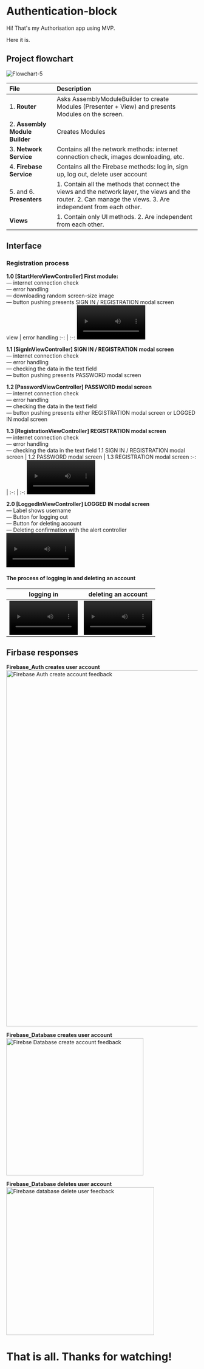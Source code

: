 # Authentication-block

Hi! That's my Authorisation app using MVP.

Here it is.

## Project flowchart

![Flowchart-5](https://user-images.githubusercontent.com/106081917/196930107-51163fb4-c56d-4927-a602-fc9a6dde4e2d.jpg)


| File | Description |
|:----|:----|
| 1. **Router** | Asks AssemblyModuleBuilder to create Modules (Presenter + View) and presents Modules on the screen.  |
| 2. **Assembly Module Builder** | Creates Modules |
| 3. **Network Service** | Contains all the network methods: internet connection check, images downloading, etc. |
| 4. **Firebase Service** | Contains all the Firebase methods: log in, sign up, log out, delete user account |
| 5. and 6. **Presenters** | 1. Contain all the methods that connect the views and the network layer, the views and the router.  2. Can manage the views.  3. Are independent from each other. |
| **Views** | 1. Contain only UI methods. 2. Are independent from each other. |


## Interface  
### Registration process  

**1.0 [StartHereViewController] First module:**  
— internet connection check  
— error handling  
— downloading random screen-size image  
— button pushing presents SIGN IN / REGISTRATION modal screen  
view | error handling
:-: | :-:
<video src='https://user-images.githubusercontent.com/106081917/196025793-fb98b076-8cc6-4466-aa84-98b9b5711ad9.mp4' width=180/> | <video src='https://user-images.githubusercontent.com/106081917/196025810-06bc90ed-de19-4fcb-9ba0-406391c11d42.mp4' width=180/>


**1.1 [SignInViewController] SIGN IN / REGISTRATION modal screen**  
— internet connection check  
— error handling  
— checking the data in the text field  
— button pushing presents PASSWORD modal screen 

**1.2 [PasswordViewController] PASSWORD modal screen**  
— internet connection check  
— error handling  
— checking the data in the text field  
— button pushing presents either REGISTRATION modal screen or LOGGED IN modal screen  

**1.3 [RegistrationViewController] REGISTRATION modal screen**  
— internet connection check  
— error handling  
— checking the data in the text field 
1.1 SIGN IN / REGISTRATION modal screen | 1.2 PASSWORD modal screen | 1.3 REGISTRATION modal screen
:-: | :-: | :-:
<video src='https://user-images.githubusercontent.com/106081917/196026765-9a7a70fc-e38a-461e-9588-2c7ffa4eed82.mp4' width=180/> | <video src='https://user-images.githubusercontent.com/106081917/196026831-ee934f77-d0bb-41b2-8641-6a689755c50f.mp4' width=180/>  | <video src='https://user-images.githubusercontent.com/106081917/196026923-188c1d7f-6252-441b-9f4e-bc50ca872198.mp4' width=180/>

**2.0 [LoggedInViewController] LOGGED IN modal screen**  
— Label shows username  
— Button for logging out  
— Button for deleting account  
— Deleting confirmation with the alert controller  
<video src='https://user-images.githubusercontent.com/106081917/196027024-a2cc6a3c-49cd-4cf9-8f6a-ea6652965f44.mp4' width=180/>

#### The process of logging in and deleting an account

logging in | deleting an account
:-: | :-:
<video src='https://user-images.githubusercontent.com/106081917/196027412-c8458534-4ea3-47d5-8a46-84b593603d3a.mp4' width=180/> | <video src='https://user-images.githubusercontent.com/106081917/196027423-f0cbec7f-e0b2-40bb-bd08-4b14e8b2a419.mp4' width=180/>



## Firbase responses

**Firebase_Auth creates user account**  
<img width="937" alt="Firebase Auth create account feedback" src="https://user-images.githubusercontent.com/106081917/196028983-b5e221aa-141b-4be2-9042-41694cd7cdbb.png">

**Firebase_Database creates user account**  
<img width="361" alt="Firebse Database create account feedback" src="https://user-images.githubusercontent.com/106081917/196028990-d4b12dfc-66c1-4265-9992-0ab5e3fdc161.png">

**Firebase_Database deletes user account**  
<img width="389" alt="Firebase database delete user feedback" src="https://user-images.githubusercontent.com/106081917/196029011-8d70d47b-3526-4331-9ca7-5e18dfdeccae.png">


# That is all. Thanks for watching!

















